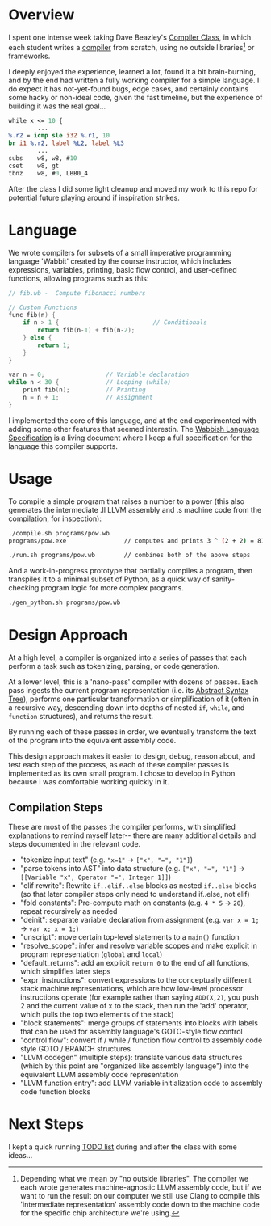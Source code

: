 # Overview

I spent one intense week taking Dave Beazley's [Compiler Class](https://www.dabeaz.com/compiler.html), in which each student writes a [compiler](https://en.wikipedia.org/wiki/Compiler) from scratch, using no outside libraries[^1] or frameworks.

[^1]: Depending what we mean by "no outside libraries". The compiler we each wrote generates machine-agnostic LLVM assembly code, but if we want to run the result on our computer we still use Clang to compile this 'intermediate representation' assembly code down to the machine code for the specific chip architecture we're using.

I deeply enjoyed the experience, learned a lot, found it a bit brain-burning, and by the end had written a fully working compiler for a simple language. I do expect it has not-yet-found bugs, edge cases, and certainly contains some hacky or non-ideal code, given the fast timeline, but the experience of building it was the real goal...

``` llvm
while x <= 10 {
        ...
%.r2 = icmp sle i32 %.r1, 10
br i1 %.r2, label %L2, label %L3
        ...
subs	w8, w8, #10
cset	w8, gt
tbnz	w8, #0, LBB0_4
```

After the class I did some light cleanup and moved my work to this repo for potential future playing around if inspiration strikes.

# Language

We wrote compilers for subsets of a small imperative programming language 'Wabbit' created by the course instructor, which includes expressions, variables, printing, basic flow control, and user-defined functions, allowing programs such as this:

``` c
// fib.wb -  Compute fibonacci numbers

// Custom Functions
func fib(n) {
    if n > 1 {                          // Conditionals
        return fib(n-1) + fib(n-2);
    } else {
        return 1;
    }
}

var n = 0;                 // Variable declaration
while n < 30 {             // Looping (while)
    print fib(n);          // Printing
    n = n + 1;             // Assignment
}
```

I implemented the core of this language, and at the end experimented with adding some other features that seemed interestin. The [Wabbish Language Specification](docs/Wabbish-Specification.md) is a living document where I keep a full specification for the language this compiler supports.

# Usage

To compile a simple program that raises a number to a power (this also generates the intermediate .ll LLVM assembly and .s machine code from the compilation, for inspection):

``` sh
./compile.sh programs/pow.wb 
programs/pow.exe                // computes and prints 3 ^ (2 + 2) = 81
```

``` sh
./run.sh programs/pow.wb        // combines both of the above steps
```

And a work-in-progress prototype that partially compiles a program, then transpiles it to a minimal subset of Python, as a quick way of sanity-checking program logic for more complex programs.
``` sh
./gen_python.sh programs/pow.wb
```

# Design Approach

At a high level, a compiler is organized into a series of passes that each perform a task such as tokenizing, parsing, or code generation.

At a lower level, this is a 'nano-pass' compiler with dozens of passes. Each pass ingests the current program representation (i.e. its [Abstract Syntax Tree](https://en.wikipedia.org/wiki/Abstract_syntax_tree)), performs one particular transformation or simplification of it (often in a recursive way, descending down into depths of nested `if`, `while`, and `function` structures), and returns the result. 

By running each of these passes in order, we eventually transform the text of the program into the equivalent assembly code.

This design approach makes it easier to design, debug, reason about, and test each step of the process, as each of these compiler passes is implemented as its own small program. I chose to develop in Python because I was comfortable working quickly in it.

## Compilation Steps

These are most of the passes the compiler performs, with simplified explanations to remind myself later-- there are many additional details and steps documented in the relevant code.

* "tokenize input text" (e.g. `"x=1"` -> `["x", "=", "1"]`)
* "parse tokens into AST" into data structure (e.g. `["x", "=", "1"]` -> `[[Variable "x", Operator "=", Integer 1]]`)
* "elif rewrite": Rewrite `if..elif..else` blocks as nested `if..else` blocks (so that later compiler steps only need to understand if..else, not elif)
* "fold constants": Pre-compute math on constants (e.g. `4 * 5` -> `20`), repeat recursively as needed
* "deinit": separate variable declaration from assignment (e.g. `var x = 1;` -> `var x; x = 1;`)
* "unscript": move certain top-level statements to a `main()` function
* "resolve_scope": infer and resolve variable scopes and make explicit in program representation (`global` and `local`)
* "default_returns": add an explicit `return 0` to the end of all functions, which simplifies later steps
* "expr_instructions": convert expressions to the conceptually different stack machine representations, which are how low-level processor instructions operate (for example rather than saying `ADD(X,2)`, you push 2 and the current value of x to the stack, then run the 'add' operator, which pulls the top two elements of the stack)
* "block statements": merge groups of statements into blocks with labels that can be used for assembly language's GOTO-style flow control
* "control flow": convert if / while / function flow control to assembly code style GOTO / BRANCH structures 
* "LLVM codegen" (multiple steps): translate various data structures (which by this point are "organized like assembly language") into the equivalent LLVM assembly code representation
* "LLVM function entry": add LLVM variable initialization code to assembly code function blocks

# Next Steps

I kept a quick running [TODO list](docs/TODO.md) during and after the class with some ideas...
